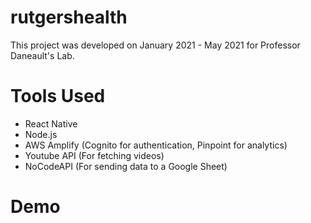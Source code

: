 # rutgershealth
This project was developed on January 2021 - May 2021 for Professor Daneault's Lab.

# Tools Used
- React Native
- Node.js
- AWS Amplify (Cognito for authentication, Pinpoint for analytics)
- Youtube API (For fetching videos)
- NoCodeAPI (For sending data to a Google Sheet)

# Demo

